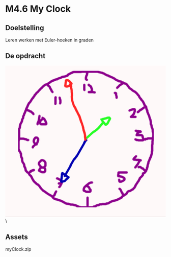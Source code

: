# M4.6 My Clock


## Doelstelling
Leren werken met Euler-hoeken in graden
 
## De opdracht
![myClock](images/myClock.gif)\

## Assets
myClock.zip